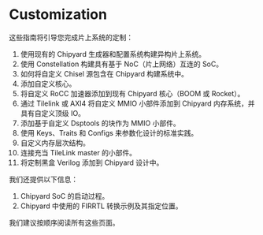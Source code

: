 # Customization

这些指南将引导您完成片上系统的定制：

1. 使用现有的 Chipyard 生成器和配置系统构建异构片上系统。
2. 使用 Constellation 构建具有基于 NoC（片上网络）互连的 SoC。
3. 如何将自定义 Chisel 源包含在 Chipyard 构建系统中。
4. 添加自定义核心。
5. 将自定义 RoCC 加速器添加到现有 Chipyard 核心（BOOM 或 Rocket）。
6. 通过 Tilelink 或 AXI4 将自定义 MMIO 小部件添加到 Chipyard 内存系统，并具有自定义顶级 IO。
7. 添加基于自定义 Dsptools 的块作为 MMIO 小部件。
8. 使用 Keys、Traits 和 Configs 来参数化设计的标准实践。
9. 自定义内存层次结构。
10. 连接充当 TileLink master 的小部件。
11. 将定制黑盒 Verilog 添加到 Chipyard 设计中。

我们还提供以下信息：

1. Chipyard SoC 的启动过程。
2. Chipyard 中使用的 FIRRTL 转换示例及其指定位置。

我们建议按顺序阅读所有这些页面。